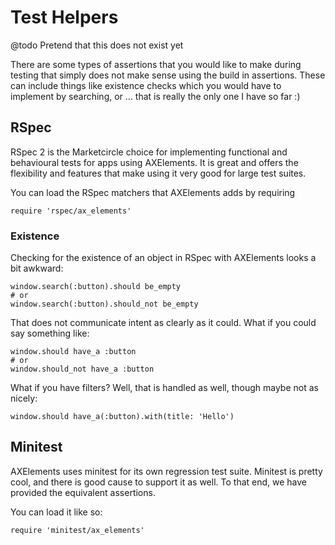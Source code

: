 # Test Helpers

@todo Pretend that this does not exist yet

There are some types of assertions that you would like to make during
testing that simply does not make sense using the build in
assertions. These can include things like existence checks which you
would have to implement by searching, or ... that is really the only
one I have so far :)

## RSpec

RSpec 2 is the Marketcircle choice for implementing functional and
behavioural tests for apps using AXElements. It is great and offers
the flexibility and features that make using it very good for large
test suites.

You can load the RSpec matchers that AXElements adds by requiring

    require 'rspec/ax_elements'

### Existence

Checking for the existence of an object in RSpec with AXElements looks
a bit awkward:

    window.search(:button).should be_empty
    # or
    window.search(:button).should_not be_empty

That does not communicate intent as clearly as it could. What if you
could say something like:

    window.should have_a :button
    # or
    window.should_not have_a :button

What if you have filters? Well, that is handled as well, though maybe
not as nicely:

    window.should have_a(:button).with(title: 'Hello')

## Minitest

AXElements uses minitest for its own regression test suite. Minitest
is pretty cool, and there is good cause to support it as well. To that
end, we have provided the equivalent assertions.

You can load it like so:

    require 'minitest/ax_elements'

